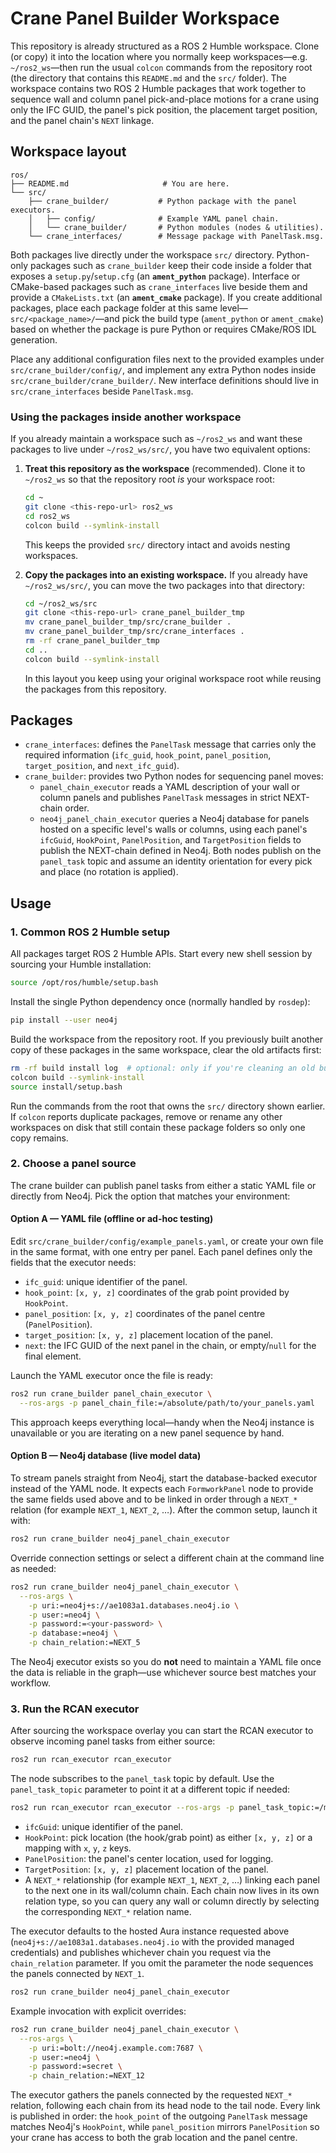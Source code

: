 # Crane Panel Builder Workspace

This repository is already structured as a ROS 2 Humble workspace. Clone (or
copy) it into the location where you normally keep workspaces—e.g.
`~/ros2_ws`—then run the usual `colcon` commands from the repository root (the
directory that contains this `README.md` and the `src/` folder). The workspace
contains two ROS 2 Humble packages that work together to sequence
wall and column panel pick-and-place motions for a crane using only the IFC
GUID, the panel's pick position, the placement target position, and the panel
chain's `NEXT` linkage.

## Workspace layout

```
ros/
├── README.md                     # You are here.
└── src/
    ├── crane_builder/           # Python package with the panel executors.
    │   ├── config/              # Example YAML panel chain.
    │   └── crane_builder/       # Python modules (nodes & utilities).
    └── crane_interfaces/        # Message package with PanelTask.msg.
```

Both packages live directly under the workspace `src/` directory. Python-only
packages such as `crane_builder` keep their code inside a folder that exposes a
`setup.py`/`setup.cfg` (an **`ament_python`** package). Interface or CMake-based
packages such as `crane_interfaces` live beside them and provide a
`CMakeLists.txt` (an **`ament_cmake`** package). If you create additional
packages, place each package folder at this same level—`src/<package_name>/`—and
pick the build type (`ament_python` or `ament_cmake`) based on whether the
package is pure Python or requires CMake/ROS IDL generation.

Place any additional configuration files next to the provided examples under
`src/crane_builder/config/`, and implement any extra Python nodes inside
`src/crane_builder/crane_builder/`. New interface definitions should live in
`src/crane_interfaces` beside `PanelTask.msg`.

### Using the packages inside another workspace

If you already maintain a workspace such as `~/ros2_ws` and want these packages
to live under `~/ros2_ws/src/`, you have two equivalent options:

1. **Treat this repository as the workspace** (recommended). Clone it to
   `~/ros2_ws` so that the repository root *is* your workspace root:
   ```bash
   cd ~
   git clone <this-repo-url> ros2_ws
   cd ros2_ws
   colcon build --symlink-install
   ```
   This keeps the provided `src/` directory intact and avoids nesting workspaces.

2. **Copy the packages into an existing workspace.** If you already have
   `~/ros2_ws/src/`, you can move the two packages into that directory:
   ```bash
   cd ~/ros2_ws/src
   git clone <this-repo-url> crane_panel_builder_tmp
   mv crane_panel_builder_tmp/src/crane_builder .
   mv crane_panel_builder_tmp/src/crane_interfaces .
   rm -rf crane_panel_builder_tmp
   cd ..
   colcon build --symlink-install
   ```
   In this layout you keep using your original workspace root while reusing the
   packages from this repository.

## Packages

- `crane_interfaces`: defines the `PanelTask` message that carries only the
  required information (`ifc_guid`, `hook_point`, `panel_position`,
  `target_position`, and `next_ifc_guid`).
- `crane_builder`: provides two Python nodes for sequencing panel moves:
  - `panel_chain_executor` reads a YAML description of your wall or column
    panels and publishes `PanelTask` messages in strict NEXT-chain order.
  - `neo4j_panel_chain_executor` queries a Neo4j database for panels hosted on
    a specific level's walls or columns, using each panel's `ifcGuid`,
    `HookPoint`, `PanelPosition`, and `TargetPosition` fields to publish the
    NEXT-chain defined in Neo4j.
  Both nodes publish on the `panel_task` topic and assume an identity
  orientation for every pick and place (no rotation is applied).

## Usage

### 1. Common ROS 2 Humble setup

All packages target ROS 2 Humble APIs. Start every new shell session by sourcing
your Humble installation:

```bash
source /opt/ros/humble/setup.bash
```

Install the single Python dependency once (normally handled by `rosdep`):

```bash
pip install --user neo4j
```

Build the workspace from the repository root. If you previously built another
copy of these packages in the same workspace, clear the old artifacts first:

```bash
rm -rf build install log  # optional: only if you're cleaning an old build
colcon build --symlink-install
source install/setup.bash
```

Run the commands from the root that owns the `src/` directory shown earlier. If
`colcon` reports duplicate packages, remove or rename any other workspaces on
disk that still contain these package folders so only one copy remains.

### 2. Choose a panel source

The crane builder can publish panel tasks from either a static YAML file or
directly from Neo4j. Pick the option that matches your environment:

#### Option A — YAML file (offline or ad-hoc testing)

Edit `src/crane_builder/config/example_panels.yaml`, or create your own file in
the same format, with one entry per panel. Each panel defines only the fields
that the executor needs:

- `ifc_guid`: unique identifier of the panel.
- `hook_point`: `[x, y, z]` coordinates of the grab point provided by
  `HookPoint`.
- `panel_position`: `[x, y, z]` coordinates of the panel centre
  (`PanelPosition`).
- `target_position`: `[x, y, z]` placement location of the panel.
- `next`: the IFC GUID of the next panel in the chain, or empty/`null` for the
  final element.

Launch the YAML executor once the file is ready:

```bash
ros2 run crane_builder panel_chain_executor \
  --ros-args -p panel_chain_file:=/absolute/path/to/your_panels.yaml
```

This approach keeps everything local—handy when the Neo4j instance is
unavailable or you are iterating on a new panel sequence by hand.

#### Option B — Neo4j database (live model data)

To stream panels straight from Neo4j, start the database-backed executor instead
of the YAML node. It expects each `FormworkPanel` node to provide the same
fields used above and to be linked in order through a `NEXT_*` relation (for
example `NEXT_1`, `NEXT_2`, …). After the common setup, launch it with:

```bash
ros2 run crane_builder neo4j_panel_chain_executor
```

Override connection settings or select a different chain at the command line as
needed:

```bash
ros2 run crane_builder neo4j_panel_chain_executor \
  --ros-args \
    -p uri:=neo4j+s://ae1083a1.databases.neo4j.io \
    -p user:=neo4j \
    -p password:=<your-password> \
    -p database:=neo4j \
    -p chain_relation:=NEXT_5
```

The Neo4j executor exists so you do **not** need to maintain a YAML file once
the data is reliable in the graph—use whichever source best matches your
workflow.

### 3. Run the RCAN executor

After sourcing the workspace overlay you can start the RCAN executor to observe
incoming panel tasks from either source:

```bash
ros2 run rcan_executor rcan_executor
```

The node subscribes to the `panel_task` topic by default. Use the
`panel_task_topic` parameter to point it at a different topic if needed:

```bash
ros2 run rcan_executor rcan_executor --ros-args -p panel_task_topic:=/my_topic
```

- `ifcGuid`: unique identifier of the panel.
- `HookPoint`: pick location (the hook/grab point) as either `[x, y, z]` or a
  mapping with `x`, `y`, `z` keys.
- `PanelPosition`: the panel's center location, used for logging.
- `TargetPosition`: `[x, y, z]` placement location of the panel.
- A `NEXT_*` relationship (for example `NEXT_1`, `NEXT_2`, …) linking each panel
  to the next one in its wall/column chain. Each chain now lives in its own
  relation type, so you can query any wall or column directly by selecting the
  corresponding `NEXT_*` relation name.

The executor defaults to the hosted Aura instance requested above
(`neo4j+s://ae1083a1.databases.neo4j.io` with the provided managed credentials)
and publishes whichever chain you request via the `chain_relation` parameter.
If you omit the parameter the node sequences the panels connected by
`NEXT_1`.

```bash
ros2 run crane_builder neo4j_panel_chain_executor
```

Example invocation with explicit overrides:

```bash
ros2 run crane_builder neo4j_panel_chain_executor \
  --ros-args \
    -p uri:=bolt://neo4j.example.com:7687 \
    -p user:=neo4j \
    -p password:=secret \
    -p chain_relation:=NEXT_12
```

The executor gathers the panels connected by the requested `NEXT_*` relation,
following each chain from its head node to the tail node. Every link is
published in order: the `hook_point` of the outgoing `PanelTask` message
matches Neo4j's `HookPoint`, while `panel_position` mirrors `PanelPosition` so
your crane has access to both the grab location and the panel centre.

